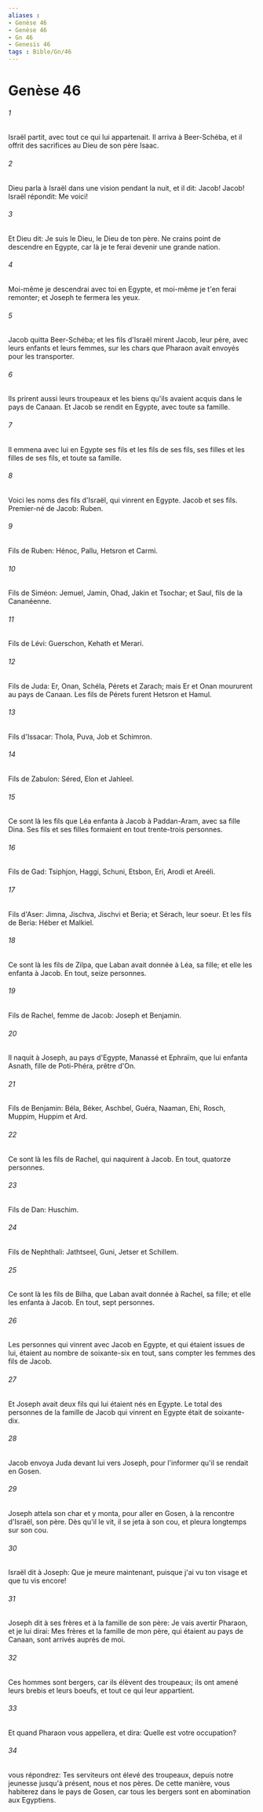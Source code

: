 ```yaml
---
aliases : 
- Genèse 46
- Genèse 46
- Gn 46
- Genesis 46
tags : Bible/Gn/46
---
```


# Genèse 46

###### 1
Israël partit, avec tout ce qui lui appartenait. Il arriva à Beer-Schéba, et il offrit des sacrifices au Dieu de son père Isaac.
###### 2
Dieu parla à Israël dans une vision pendant la nuit, et il dit: Jacob! Jacob! Israël répondit: Me voici!
###### 3
Et Dieu dit: Je suis le Dieu, le Dieu de ton père. Ne crains point de descendre en Egypte, car là je te ferai devenir une grande nation.
###### 4
Moi-même je descendrai avec toi en Egypte, et moi-même je t'en ferai remonter; et Joseph te fermera les yeux.
###### 5
Jacob quitta Beer-Schéba; et les fils d'Israël mirent Jacob, leur père, avec leurs enfants et leurs femmes, sur les chars que Pharaon avait envoyés pour les transporter.
###### 6
Ils prirent aussi leurs troupeaux et les biens qu'ils avaient acquis dans le pays de Canaan. Et Jacob se rendit en Egypte, avec toute sa famille.
###### 7
Il emmena avec lui en Egypte ses fils et les fils de ses fils, ses filles et les filles de ses fils, et toute sa famille.
###### 8
Voici les noms des fils d'Israël, qui vinrent en Egypte. Jacob et ses fils. Premier-né de Jacob: Ruben.
###### 9
Fils de Ruben: Hénoc, Pallu, Hetsron et Carmi.
###### 10
Fils de Siméon: Jemuel, Jamin, Ohad, Jakin et Tsochar; et Saul, fils de la Cananéenne.
###### 11
Fils de Lévi: Guerschon, Kehath et Merari.
###### 12
Fils de Juda: Er, Onan, Schéla, Pérets et Zarach; mais Er et Onan moururent au pays de Canaan. Les fils de Pérets furent Hetsron et Hamul.
###### 13
Fils d'Issacar: Thola, Puva, Job et Schimron.
###### 14
Fils de Zabulon: Séred, Elon et Jahleel.
###### 15
Ce sont là les fils que Léa enfanta à Jacob à Paddan-Aram, avec sa fille Dina. Ses fils et ses filles formaient en tout trente-trois personnes.
###### 16
Fils de Gad: Tsiphjon, Haggi, Schuni, Etsbon, Eri, Arodi et Areéli.
###### 17
Fils d'Aser: Jimna, Jischva, Jischvi et Beria; et Sérach, leur soeur. Et les fils de Beria: Héber et Malkiel.
###### 18
Ce sont là les fils de Zilpa, que Laban avait donnée à Léa, sa fille; et elle les enfanta à Jacob. En tout, seize personnes.
###### 19
Fils de Rachel, femme de Jacob: Joseph et Benjamin.
###### 20
Il naquit à Joseph, au pays d'Egypte, Manassé et Ephraïm, que lui enfanta Asnath, fille de Poti-Phéra, prêtre d'On.
###### 21
Fils de Benjamin: Béla, Béker, Aschbel, Guéra, Naaman, Ehi, Rosch, Muppim, Huppim et Ard.
###### 22
Ce sont là les fils de Rachel, qui naquirent à Jacob. En tout, quatorze personnes.
###### 23
Fils de Dan: Huschim.
###### 24
Fils de Nephthali: Jathtseel, Guni, Jetser et Schillem.
###### 25
Ce sont là les fils de Bilha, que Laban avait donnée à Rachel, sa fille; et elle les enfanta à Jacob. En tout, sept personnes.
###### 26
Les personnes qui vinrent avec Jacob en Egypte, et qui étaient issues de lui, étaient au nombre de soixante-six en tout, sans compter les femmes des fils de Jacob.
###### 27
Et Joseph avait deux fils qui lui étaient nés en Egypte. Le total des personnes de la famille de Jacob qui vinrent en Egypte était de soixante-dix.
###### 28
Jacob envoya Juda devant lui vers Joseph, pour l'informer qu'il se rendait en Gosen.
###### 29
Joseph attela son char et y monta, pour aller en Gosen, à la rencontre d'Israël, son père. Dès qu'il le vit, il se jeta à son cou, et pleura longtemps sur son cou.
###### 30
Israël dit à Joseph: Que je meure maintenant, puisque j'ai vu ton visage et que tu vis encore!
###### 31
Joseph dit à ses frères et à la famille de son père: Je vais avertir Pharaon, et je lui dirai: Mes frères et la famille de mon père, qui étaient au pays de Canaan, sont arrivés auprès de moi.
###### 32
Ces hommes sont bergers, car ils élèvent des troupeaux; ils ont amené leurs brebis et leurs boeufs, et tout ce qui leur appartient.
###### 33
Et quand Pharaon vous appellera, et dira: Quelle est votre occupation?
###### 34
vous répondrez: Tes serviteurs ont élevé des troupeaux, depuis notre jeunesse jusqu'à présent, nous et nos pères. De cette manière, vous habiterez dans le pays de Gosen, car tous les bergers sont en abomination aux Egyptiens.
